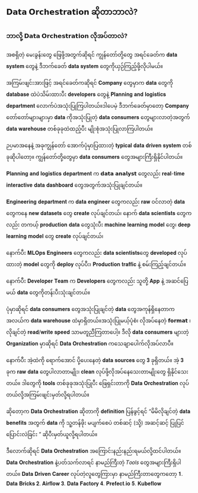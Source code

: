 ## 𝗗𝗮𝘁𝗮 𝗢𝗿𝗰𝗵𝗲𝘀𝘁𝗿𝗮𝘁𝗶𝗼𝗻 ဆိုတာဘာလဲ?
### ဘာလို့ 𝗗𝗮𝘁𝗮 𝗢𝗿𝗰𝗵𝗲𝘀𝘁𝗿𝗮𝘁𝗶𝗼𝗻 လိုအပ်တာလဲ?

အစရှိတဲ့ မေးခွန်းတွေ ဖြေဖို့အတွက်ဆိုရင် ကျွန်တော်တို့တွေ အရင်ခေတ်က 𝐝𝐚𝐭𝐚 𝐬𝐲𝐬𝐭𝐞𝐦 တွေနဲ့ ဒီဘက်ခေတ် 𝐝𝐚𝐭𝐚 𝐬𝐲𝐬𝐭𝐞𝐦 တွေကိုယှဉ်ကြည့်ဖို့လိုပါမယ်။

အကြမ်းဖျင်းအားဖြင့် အရင်ခေတ်ကဆိုရင် 𝐂𝐨𝐦𝐩𝐚𝐧𝐲 တွေမှာက 𝐝𝐚𝐭𝐚 တွေကို 𝐝𝐚𝐭𝐚𝐛𝐚𝐬𝐞 ထဲပဲသိမ်းထားပီး 𝐝𝐞𝐯𝐞𝐥𝐨𝐩𝐞𝐫𝐬 တွေနဲ့ 𝐏𝐥𝐚𝐧𝐧𝐢𝐧𝐠 𝐚𝐧𝐝 𝐥𝐨𝐠𝐢𝐬𝐭𝐢𝐜𝐬 𝐝𝐞𝐩𝐚𝐫𝐭𝐦𝐞𝐧𝐭 လောက်ပဲအသုံးပြုကြပါတယ်။ဒါပေမဲ့ ဒီဘက်ခေတ်မှာတော့ 𝐂𝐨𝐦𝐩𝐚𝐧𝐲 တော်တော်များများမှာ 𝐝𝐚𝐭𝐚 ကိုအသုံးပြုတဲ့ 𝐝𝐚𝐭𝐚 𝐜𝐨𝐧𝐬𝐮𝐦𝐞𝐫𝐬 တွေများလာတဲ့အတွက် 𝐝𝐚𝐭𝐚 𝐰𝐚𝐫𝐞𝐡𝐨𝐮𝐬𝐞 တစ်ခုခုထဲထည့်ပီး မျိုးစုံအသုံးပြုလာကြပါတယ်။

ဉပမာအနေနဲ့ အခုကျွန်တော် အောက်ပုံမှာပြထားတဲ့ 𝐭𝐲𝐩𝐢𝐜𝐚𝐥 𝐝𝐚𝐭𝐚 𝐝𝐫𝐢𝐯𝐞𝐧 𝐬𝐲𝐬𝐭𝐞𝐦 တစ်ခုဆိုပါတော့။
ကျွန်တော်တို့တွေမှာ 𝐝𝐚𝐭𝐚 𝐜𝐨𝐧𝐬𝐮𝐦𝐞𝐫𝐬 တွေအများကြီးရှိနိုင်ပါတယ်။

𝐏𝐥𝐚𝐧𝐧𝐢𝐧𝐠 𝐚𝐧𝐝 𝐥𝐨𝐠𝐢𝐬𝐭𝐢𝐜𝐬 𝐝𝐞𝐩𝐚𝐫𝐭𝐦𝐞𝐧𝐭 က 𝗱𝗮𝘁𝗮 𝗮𝗻𝗮𝗹𝘆𝘀𝘁 တွေလည်း 𝐫𝐞𝐚𝐥-𝐭𝐢𝐦𝐞 𝐢𝐧𝐭𝐞𝐫𝐚𝐜𝐭𝐢𝐯𝐞 𝐝𝐚𝐭𝐚 𝐝𝐚𝐬𝐡𝐛𝐨𝐚𝐫𝐝 တွေအတွက်အသုံးပြုချင်တယ်။

𝐄𝐧𝐠𝐢𝐧𝐞𝐞𝐫𝐢𝐧𝐠 𝐝𝐞𝐩𝐚𝐫𝐭𝐦𝐞𝐧𝐭 က 𝐝𝐚𝐭𝐚 𝐞𝐧𝐠𝐢𝐧𝐞𝐞𝐫 တွေကလည်း 𝐫𝐚𝐰 ဝင်လာတဲ့ 𝐝𝐚𝐭𝐚 တွေကနေ 𝐧𝐞𝐰 𝐝𝐚𝐭𝐚𝐬𝐞𝐭𝐬 တွေ 𝐜𝐫𝐞𝐚𝐭𝐞 လုပ်ချင်တယ်၊ နောက် 𝐝𝐚𝐭𝐚 𝐬𝐜𝐢𝐞𝐧𝐭𝐢𝐬𝐭𝐬 တွေကလည်း တကယ့် 𝐩𝐫𝐨𝐝𝐮𝐜𝐭𝐢𝐨𝐧 𝐝𝐚𝐭𝐚 တွေသုံးပီး 𝐦𝐚𝐜𝐡𝐢𝐧𝐞 𝐥𝐞𝐚𝐫𝐧𝐢𝐧𝐠 𝐦𝐨𝐝𝐞𝐥 တွေ၊ 𝐝𝐞𝐞𝐩 𝐥𝐞𝐚𝐫𝐧𝐢𝐧𝐠 𝐦𝐨𝐝𝐞𝐥 တွေ 𝐜𝐫𝐞𝐚𝐭𝐞 လုပ်ချင်တယ်၊

နောက်ပီး 𝐌𝐋𝐎𝐩𝐬 𝐄𝐧𝐠𝐢𝐧𝐞𝐞𝐫𝐬 တွေကလည်း 𝐝𝐚𝐭𝐚 𝐬𝐜𝐢𝐞𝐧𝐭𝐢𝐬𝐭𝐬တွေ 𝐝𝐞𝐯𝐞𝐥𝐨𝐩𝐞𝐝 လုပ်ထားတဲ့ 𝐦𝐨𝐝𝐞𝐥 တွေကို 𝐝𝐞𝐩𝐥𝐨𝐲 လုပ်ပီး၊ 𝐏𝐫𝐨𝐝𝐮𝐜𝐭𝐢𝐨𝐧 𝐭𝐫𝐚𝐟𝐟𝐢𝐜 နဲ့ စမ်းကြည့်ချင်တယ်။

နောက်ပီး 𝐃𝐞𝐯𝐞𝐥𝐨𝐩𝐞𝐫 𝐓𝐞𝐚𝐦 က 𝐃𝐞𝐯𝐞𝐥𝐨𝐩𝐞𝐫𝐬 တွေကလည်း သူတို့ 𝐀𝐩𝐩 နဲ့ အဆင်ပြေမယ် 𝐝𝐚𝐭𝐚 တွေကိုတန်းပီးသုံးချင်တယ်။

ပုံမှာဆိုရင် 𝐝𝐚𝐭𝐚 𝐜𝐨𝐧𝐬𝐮𝐦𝐞𝐫𝐬 တွေအသုံးပြုချင်တဲ့ 𝐝𝐚𝐭𝐚 တွေအကုန်ရှိနေတာက အလယ်က 𝐝𝐚𝐭𝐚 𝐰𝐚𝐫𝐞𝐡𝐨𝐮𝐬𝐞 ထဲမှာရှိတယ်။အသုံးပြုမယ့်ပုံစံ၊ လိုအပ်နေတဲ့ 𝗳𝗼𝗿𝗺𝗮𝘁 ၊ လိုချင်တဲ့ 𝐫𝐞𝐚𝐝/𝐰𝐫𝐢𝐭𝐞 𝐬𝐩𝐞𝐞𝐝 သာမတူညီကြတာပေါ့။ ဒီလို 𝐝𝐚𝐭𝐚 𝐜𝐨𝐧𝐬𝐮𝐦𝐞𝐫𝐬 များတဲ့ 𝐎𝐫𝐠𝐚𝐧𝐢𝐳𝐚𝐭𝐢𝐨𝐧 မှာဆိုရင် 𝐃𝐚𝐭𝐚 𝐎𝐫𝐜𝐡𝐞𝐬𝐭𝐫𝐚𝐭𝐢𝐨𝐧 ကသေချာပေါက်လိုအပ်လာပီ။

နောက်ပီး အဲ့ထဲကို ရောက်အောင် ပို့ပေးနေတဲ့ 𝐝𝐚𝐭𝐚 𝐬𝐨𝐮𝐫𝐜𝐞𝐬 တွေ 𝟑 ခုရှိတယ်။ အဲ့ 𝟑 ခုက 𝐫𝐚𝐰 𝐝𝐚𝐭𝐚 တွေပါလာတာမျိုး၊ 𝐜𝐥𝐞𝐚𝐧 လုပ်ဖို့လိုအပ်နေသေးတာမျိုးတွေ ရှိနိုင်သေးတယ်။
ဒါတွေကို 𝐭𝐨𝐨𝐥𝐬 တစ်ခုခုအသုံးပြုပီး ဖြေရှင်းတာကို 𝐃𝐚𝐭𝐚 𝐎𝐫𝐜𝐡𝐞𝐬𝐭𝐫𝐚𝐭𝐢𝐨𝐧 လုပ်တယ်လို့အကြမ်းဖျင်းမှတ်လို့ရပါတယ်။

ဆိုတော့က 𝐃𝐚𝐭𝐚 𝐎𝐫𝐜𝐡𝐞𝐬𝐭𝐫𝐚𝐭𝐢𝐨𝐧 ဆိုတာကို 𝐝𝐞𝐟𝐢𝐧𝐢𝐭𝐢𝐨𝐧 ပြန်ဖွင့်ရင် “မိမိလိုချင်တဲ့ 𝐝𝐚𝐭𝐚 𝐛𝐞𝐧𝐞𝐟𝐢𝐭𝐬 အတွက် 𝐝𝐚𝐭𝐚 ကို သူ့တန်ဖိုး မပျက်စေပဲ တစ်ဆင့် (သို့) အဆင့်ဆင့် ပြုပြင်ပြောင်းလဲခြင်း ” ဆိုပီးမှတ်ယူလို့ရပါတယ်။

ဒီလောက်ဆိုရင် 𝐃𝐚𝐭𝐚 𝐎𝐫𝐜𝐡𝐞𝐬𝐭𝐫𝐚𝐭𝐢𝐨𝐧 အကြောင်းနည်းနည်းရမယ်လို့ထင်ပါတယ်။ 𝐃𝐚𝐭𝐚 𝐎𝐫𝐜𝐡𝐞𝐬𝐭𝐫𝐚𝐭𝐢𝐨𝐧 နဲ့ပတ်သက်လာရင် နာမည်ကြီးတဲ့ 𝑇𝑜𝑜𝑙𝑠 တွေအများကြီးရှိပါတယ်။ 𝐃𝐚𝐭𝐚 𝐃𝐫𝐢𝐯𝐞𝐧 𝐂𝐚𝐫𝐞𝐞𝐫 လုပ်တဲ့လူတွေကြားမှာ နာမည်ကြီးတာတွေကတော့
𝟏. 𝐃𝐚𝐭𝐚 𝐁𝐫𝐢𝐜𝐤𝐬
𝟐. 𝐀𝐢𝐫𝐟𝐥𝐨𝐰
𝟑. 𝐃𝐚𝐭𝐚 𝐅𝐚𝐜𝐭𝐨𝐫𝐲
𝟒. 𝐏𝐫𝐞𝐟𝐞𝐜𝐭.𝐢𝐨
𝟓. 𝐊𝐮𝐛𝐞𝐟𝐥𝐨𝐰




